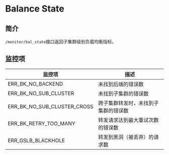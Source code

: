# Balance State

## 简介

`/monitor/bal_state`接口返回子集群级别负载均衡指标。

## 监控项

| 监控项                       | 描述                           |
| --------------------------- | ----------------------------- |
| ERR_BK_NO_BACKEND           | 未找到后端的错误数               |
| ERR_BK_NO_SUB_CLUSTER       | 未找到子集群的错误数              |
| ERR_BK_NO_SUB_CLUSTER_CROSS | 跨子集群转发时，未找到子集群的错误数 |
| ERR_BK_RETRY_TOO_MANY       | 转发请求达到最大重试次数的错误数    |
| ERR_GSLB_BLACKHOLE          | 转发到黑洞（被丢弃）的请求数        |
